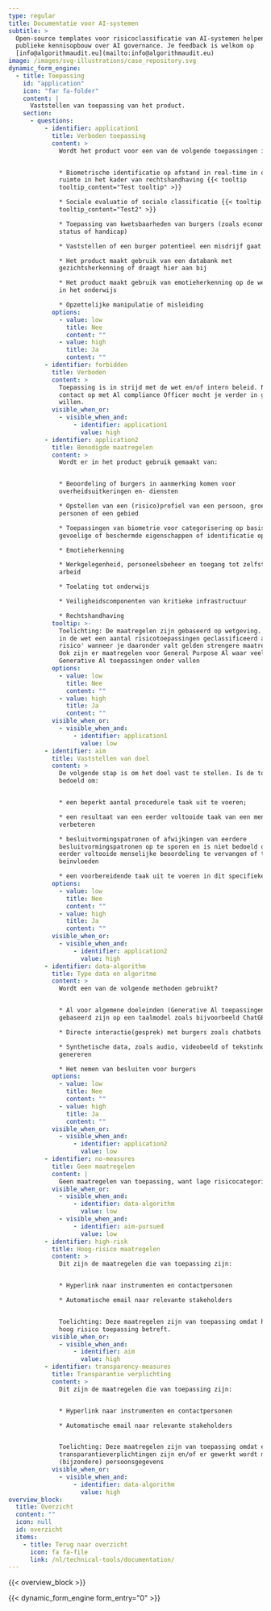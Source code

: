 ```yaml
---
type: regular
title: Documentatie voor AI-systemen
subtitle: >
  Open-source templates voor risicoclassificatie van AI-systemen helpen bij de
  publieke kennisopbouw over AI governance. Je feedback is welkom op
  [info@algorithmaudit.eu](mailto:info@algorithmaudit.eu)
image: /images/svg-illustrations/case_repository.svg
dynamic_form_engine:
  - title: Toepassing
    id: "application"
    icon: "far fa-folder"
    content: |
      Vaststellen van toepassing van het product.
    section:
      - questions:
          - identifier: application1
            title: Verboden toepassing
            content: >
              Wordt het product voor een van de volgende toepassingen ingezet?


              * Biometrische identificatie op afstand in real-time in openbare
              ruimte in het kader van rechtshandhaving {{< tooltip
              tooltip_content="Test tooltip" >}}

              * Sociale evaluatie of sociale classificatie {{< tooltip
              tooltip_content="Test2" >}}

              * Toepassing van kwetsbaarheden van burgers (zoals economische
              status of handicap)

              * Vaststellen of een burger potentieel een misdrijf gaat plegen

              * Het product maakt gebruik van een databank met
              gezichtsherkenning of draagt hier aan bij

              * Het product maakt gebruik van emotieherkenning op de werkplek of
              in het onderwijs

              * Opzettelijke manipulatie of misleiding
            options:
              - value: low
                title: Nee
                content: ""
              - value: high
                title: Ja
                content: ""
          - identifier: forbidden
            title: Verboden
            content: >
              Toepassing is in strijd met de wet en/of intern beleid. Neem
              contact op met Al compliance Officer mocht je verder in gesprek
              willen.
            visible_when_or:
              - visible_when_and:
                  - identifier: application1
                    value: high
          - identifier: application2
            title: Benodigde maatregelen
            content: >
              Wordt er in het product gebruik gemaakt van:


              * Beoordeling of burgers in aanmerking komen voor
              overheidsuitkeringen en- diensten

              * Opstellen van een (risico)profiel van een persoon, groep
              personen of een gebied

              * Toepassingen van biometrie voor categorisering op basis van
              gevoelige of beschermde eigenschappen of identificatie op afstand

              * Emotieherkenning

              * Werkgelegenheid, personeelsbeheer en toegang tot zelfstandige
              arbeid

              * Toelating tot onderwijs

              * Veiligheidscomponenten van kritieke infrastructuur

              * Rechtshandhaving
            tooltip: >-
              Toelichting: De maatregelen zijn gebaseerd op wetgeving. Zo worden
              in de wet een aantal risicotoepassingen geclassificeerd als 'hoog
              risico' wanneer je daaronder valt gelden strengere maatregelen.
              Ook zijn er maatregelen voor General Purpose Al waar veel van de
              Generative Al toepassingen onder vallen
            options:
              - value: low
                title: Nee
                content: ""
              - value: high
                title: Ja
                content: ""
            visible_when_or:
              - visible_when_and:
                  - identifier: application1
                    value: low
          - identifier: aim
            title: Vaststellen van doel
            content: >
              De volgende stap is om het doel vast te stellen. Is de toepassing
              bedoeld om:


              * een beperkt aantal procedurele taak uit te voeren;

              * een resultaat van een eerder voltooide taak van een mens te
              verbeteren

              * besluitvormingspatronen of afwijkingen van eerdere
              besluitvormingspatronen op te sporen en is niet bedoeld om de
              eerder voltooide menselijke beoordeling te vervangen of te
              beïnvloeden

              * een voorbereidende taak uit te voeren in dit specifieke proces?
            options:
              - value: low
                title: Nee
                content: ""
              - value: high
                title: Ja
                content: ""
            visible_when_or:
              - visible_when_and:
                  - identifier: application2
                    value: high
          - identifier: data-algorithm
            title: Type data en algoritme
            content: >
              Wordt een van de volgende methoden gebruikt?


              * Al voor algemene doeleinden (Generative Al toepassingen die
              gebaseerd zijn op een taalmodel zoals bijvoorbeeld ChatGPT)

              * Directe interactie(gesprek) met burgers zoals chatbots

              * Synthetische data, zoals audio, videobeeld of tekstinhoud kan
              genereren

              * Het nemen van besluiten voor burgers
            options:
              - value: low
                title: Nee
                content: ""
              - value: high
                title: Ja
                content: ""
            visible_when_or:
              - visible_when_and:
                  - identifier: application2
                    value: low
          - identifier: no-measures
            title: Geen maatregelen
            content: |
              Geen maatregelen van toepassing, want lage risicocategorie
            visible_when_or:
              - visible_when_and:
                  - identifier: data-algorithm
                    value: low
              - visible_when_and:
                  - identifier: aim-pursued
                    value: low
          - identifier: high-risk
            title: Hoog-risico maatregelen
            content: >
              Dit zijn de maatregelen die van toepassing zijn:


              * Hyperlink naar instrumenten en contactpersonen

              * Automatische email naar relevante stakeholders


              Toelichting: Deze maatregelen zijn van toepassing omdat het een
              hoog risico toepassing betreft.
            visible_when_or:
              - visible_when_and:
                  - identifier: aim
                    value: high
          - identifier: transparency-measures
            title: Transparantie verplichting
            content: >
              Dit zijn de maatregelen die van toepassing zijn:


              * Hyperlink naar instrumenten en contactpersonen

              * Automatische email naar relevante stakeholders


              Toelichting: Deze maatregelen zijn van toepassing omdat er extra
              transparantieverplichtingen zijn en/of er gewerkt wordt met
              (bijzondere) persoonsgegevens
            visible_when_or:
              - visible_when_and:
                  - identifier: data-algorithm
                    value: high
overview_block:
  title: Overzicht
  content: ""
  icon: null
  id: overzicht
  items:
    - title: Terug naar overzicht
      icon: fa fa-file
      link: /nl/technical-tools/documentation/
---
```


{{< overview_block >}}

{{< dynamic_form_engine form_entry="0" >}}
